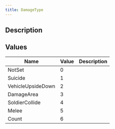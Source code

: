 ```yaml
---
title: DamageType
---
```

## Description

## Values

| Name              | Value | Description |
| ----------------- | ----- | ----------- |
| NotSet            | 0     |             |
| Suicide           | 1     |             |
| VehicleUpsideDown | 2     |             |
| DamageArea        | 3     |             |
| SoldierCollide    | 4     |             |
| Melee             | 5     |             |
| Count             | 6     |             |
